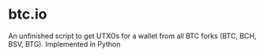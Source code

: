# btc.io

An unfinished script to get UTXOs for a wallet from all BTC forks (BTC, BCH, BSV, BTG).
Implemented in Python
